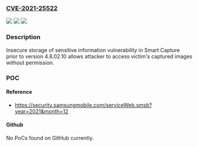### [CVE-2021-25522](https://cve.mitre.org/cgi-bin/cvename.cgi?name=CVE-2021-25522)
![](https://img.shields.io/static/v1?label=Product&message=Samsung%20Capture&color=blue)
![](https://img.shields.io/static/v1?label=Version&message=-%3C%204.8.02.10%20&color=brighgreen)
![](https://img.shields.io/static/v1?label=Vulnerability&message=CWE-%20922%3A%20Insecure%20Storage%20of%20Sensitive%20Information&color=brighgreen)

### Description

Insecure storage of sensitive information vulnerability in Smart Capture prior to version 4.8.02.10 allows attacker to access victim's captured images without permission.

### POC

#### Reference
- https://security.samsungmobile.com/serviceWeb.smsb?year=2021&month=12

#### Github
No PoCs found on GitHub currently.


